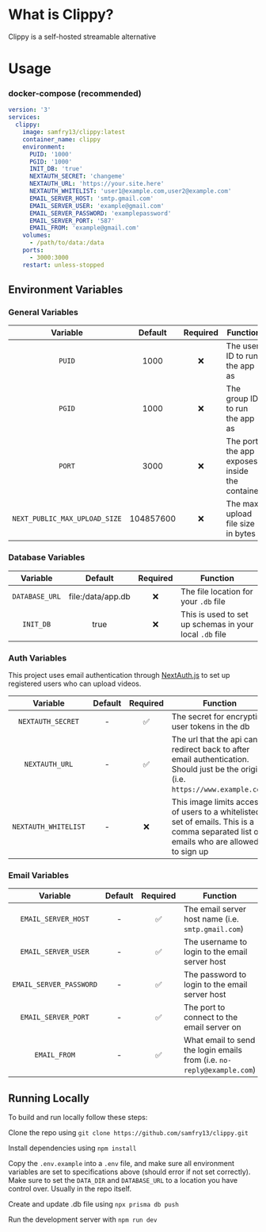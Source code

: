 # What is Clippy?

Clippy is a self-hosted streamable alternative

# Usage

### docker-compose (recommended)

```yaml
version: '3'
services:
  clippy:
    image: samfry13/clippy:latest
    container_name: clippy
    environment:
      PUID: '1000'
      PGID: '1000'
      INIT_DB: 'true'
      NEXTAUTH_SECRET: 'changeme'
      NEXTAUTH_URL: 'https://your.site.here'
      NEXTAUTH_WHITELIST: 'user1@example.com,user2@example.com'
      EMAIL_SERVER_HOST: 'smtp.gmail.com'
      EMAIL_SERVER_USER: 'example@gmail.com'
      EMAIL_SERVER_PASSWORD: 'examplepassword'
      EMAIL_SERVER_PORT: '587'
      EMAIL_FROM: 'example@gmail.com'
    volumes:
      - /path/to/data:/data
    ports:
      - 3000:3000
    restart: unless-stopped
```

## Environment Variables

### General Variables

|           Variable            |  Default  | Required | Function                                      |
| :---------------------------: | :-------: | :------: | --------------------------------------------- |
|            `PUID`             |   1000    |    ❌    | The user ID to run the app as                 |
|            `PGID`             |   1000    |    ❌    | The group ID to run the app as                |
|            `PORT`             |   3000    |    ❌    | The port the app exposes inside the container |
| `NEXT_PUBLIC_MAX_UPLOAD_SIZE` | 104857600 |    ❌    | The max upload file size in bytes             |

### Database Variables


|    Variable    |      Default      | Required | Function                                                |
| :------------: | :---------------: | :------: | ------------------------------------------------------- |
| `DATABASE_URL` | file:/data/app.db |    ❌    | The file location for your `.db` file                   |
|   `INIT_DB`    |       true        |    ❌    | This is used to set up schemas in your local `.db` file |

### Auth Variables

This project uses email authentication through [NextAuth.js](https://next-auth.js.org/) to set up registered users who can upload videos.

|       Variable       | Default | Required | Function                                                                                                                              |
| :------------------: | :-----: | :------: | ------------------------------------------------------------------------------------------------------------------------------------- |
|  `NEXTAUTH_SECRET`   |    -    |    ✅    | The secret for encrypting user tokens in the db                                                                                       |
|    `NEXTAUTH_URL`    |    -    |    ✅    | The url that the api can redirect back to after email authentication. Should just be the origin (i.e. `https://www.example.com`)      |
| `NEXTAUTH_WHITELIST` |    -    |    ❌    | This image limits access of users to a whitelisted set of emails. This is a comma separated list of emails who are allowed to sign up |

### Email Variables

|        Variable         | Default | Required | Function                                                               |
| :---------------------: | :-----: | :------: | ---------------------------------------------------------------------- |
|   `EMAIL_SERVER_HOST`   |    -    |    ✅    | The email server host name (i.e. `smtp.gmail.com`)                     |
|   `EMAIL_SERVER_USER`   |    -    |    ✅    | The username to login to the email server host                         |
| `EMAIL_SERVER_PASSWORD` |    -    |    ✅    | The password to login to the email server host                         |
|   `EMAIL_SERVER_PORT`   |    -    |    ✅    | The port to connect to the email server on                             |
|      `EMAIL_FROM`       |    -    |    ✅    | What email to send the login emails from (i.e. `no-reply@example.com`) |

## Running Locally

To build and run locally follow these steps:

Clone the repo using `git clone https://github.com/samfry13/clippy.git`

Install dependencies using `npm install`

Copy the `.env.example` into a `.env` file, and make sure all environment variables are set to specifications above (should error if not set correctly). Make sure to set the `DATA_DIR` and `DATABASE_URL` to a location you have control over. Usually in the repo itself.

Create and update .db file using `npx prisma db push`

Run the development server with `npm run dev`
